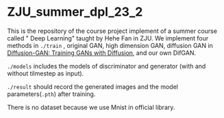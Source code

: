 # ZJU_summer_dpl_23_2
This is the repository of the course project implement of a summer course called " Deep Learning" taught by Hehe Fan in ZJU.
We implement four methods in `./train` , original GAN, high dimension GAN, diffusion GAN in [Diffusion-GAN: Training GANs with Diffusion](https://arxiv.org/abs/2206.02262), and our own DifGAN.

`./models` includes the models of discriminator and generator (with and without tilmestep as input).

`./result` should record the generated images and the model parameters(`.pth`) after training.

There is no dataset because we use Mnist in official library.
